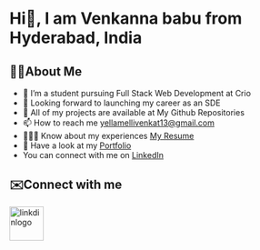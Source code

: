 # Hi👋, I am Venkanna babu from Hyderabad, India 
## 🙋‍♂️About Me
  - 🌱 I’m a student pursuing Full Stack Web Development at Crio
  - 👯 Looking forward to launching my career as an SDE
  - 🤔 All of my projects are available at My Github Repositories
  - 📫 How to reach me <a href="https://www.gmail.com">yellamellivenkat13@gmail.com</a>
  - 👨🏻‍🎓 Know about my experiences  <a href="https://drive.google.com/file/d/1mPqI_DI3EAnZfiod-9C9GoegJMemLq0_/view?usp=sharing">My Resume</a>
  - 💬 Have a look at my <a href="https://www.crio.do/learn/portfolio/yellamellivenkannababu22/">Portfolio</a>
  - You can connect with me on <a href="https://www.linkedin.com/in/venkannababu22">LinkedIn</a>
## ✉️Connect with me
 <a href="https://www.linkedin.com/in/venkannababu22">
  <img src="https://upload.wikimedia.org/wikipedia/commons/thumb/c/ca/LinkedIn_logo_initials.png/600px-LinkedIn_logo_initials.png" 
    width=60px height=60px alt="linkdinlogo"/></a>
